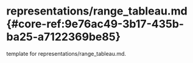 # representations/range_tableau.md  {#core-ref:9e76ac49-3b17-435b-ba25-a7122369be85}
 
<span class="fixme template"> template for representations/range_tableau.md.</span>
